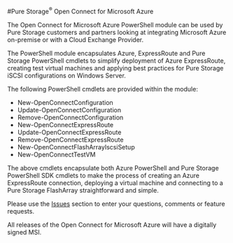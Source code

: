 #Pure Storage<sup>&reg;</sup> Open Connect for Microsoft Azure

The Open Connect for Microsoft Azure PowerShell module can be used by Pure Storage customers and partners looking at integrating Microsoft Azure on-premise or with a Cloud Exchange Provider.<br>

The PowerShell module encapsulates Azure, ExpressRoute and Pure Storage PowerShell cmdlets to simplify deployment of Azure ExpressRoute, creating test virtual machines and applying best practices for Pure Storage iSCSI configurations on Windows Server.<br>

The following PowerShell cmdlets are provided within the module:<br>

* New-OpenConnectConfiguration
* Update-OpenConnectConfiguration
* Remove-OpenConnectConfiguration
* New-OpenConnectExpressRoute
* Update-OpenConnectExpressRoute
* Remove-OpenConnectExpressRoute
* New-OpenConnectFlashArrayIscsiSetup
* New-OpenConnectTestVM

The above cmdlets encapsulate both Azure PowerShell and Pure Storage PowerShell SDK cmdlets to make the process of creating an Azure ExpressRoute connection, deploying a virtual machine and connecting to a Pure Storage FlashArray straightforward and simple.<br>

Please use the [Issues](https://github.com/PureStorage-OpenConnect/MicrosoftAzure/issues) section to enter your questions, comments or feature requests.<br>

All releases of the Open Connect for Microsoft Azure will have a digitally signed MSI.<br>